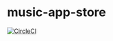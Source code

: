 # music-app-store

[![CircleCI](https://circleci.com/gh/oti4me/music-app-store/tree/develop.svg?style=svg)](https://circleci.com/gh/oti4me/music-app-store/tree/develop)
